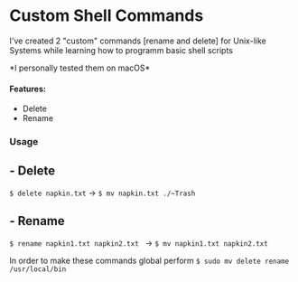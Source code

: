 # Custom Shell Commands

 I've created 2 "custom" commands [rename and delete] for Unix-like Systems while learning how to programm basic shell scripts
 
\*I personally tested them on macOS*

#### Features:
- Delete
- Rename

### Usage

## - Delete
`$ delete napkin.txt` -> `$ mv napkin.txt ./~Trash`

## - Rename
`$ rename napkin1.txt napkin2.txt ` -> `$ mv napkin1.txt napkin2.txt`



In order to make these commands global  perform `$ sudo mv delete rename /usr/local/bin`
